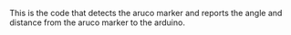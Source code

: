 This is the code that detects the aruco marker and reports the angle and distance from the aruco marker to the arduino. 
